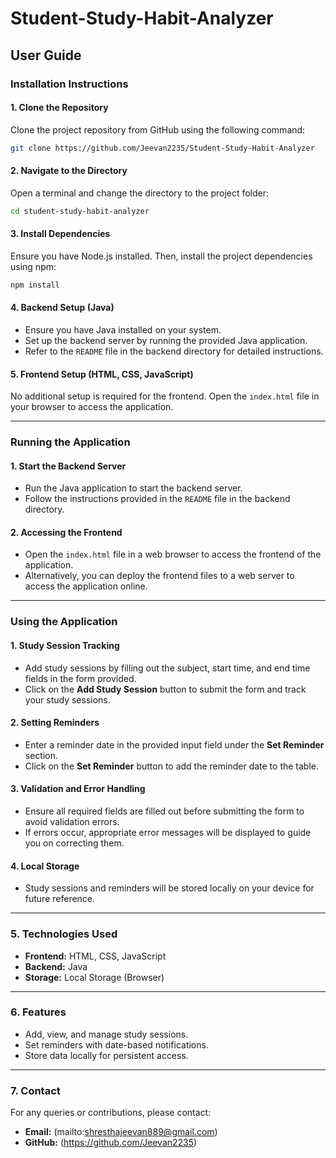# Student-Study-Habit-Analyzer

## User Guide

### Installation Instructions

#### 1. Clone the Repository
Clone the project repository from GitHub using the following command:
```bash
git clone https://github.com/Jeevan2235/Student-Study-Habit-Analyzer
```

#### 2. Navigate to the Directory
Open a terminal and change the directory to the project folder:
```bash
cd student-study-habit-analyzer
```

#### 3. Install Dependencies
Ensure you have Node.js installed. Then, install the project dependencies using npm:
```bash
npm install
```

#### 4. Backend Setup (Java)
- Ensure you have Java installed on your system.
- Set up the backend server by running the provided Java application. 
- Refer to the `README` file in the backend directory for detailed instructions.

#### 5. Frontend Setup (HTML, CSS, JavaScript)
No additional setup is required for the frontend. Open the `index.html` file in your browser to access the application.

---

### Running the Application

#### 1. Start the Backend Server
- Run the Java application to start the backend server.
- Follow the instructions provided in the `README` file in the backend directory.

#### 2. Accessing the Frontend
- Open the `index.html` file in a web browser to access the frontend of the application.
- Alternatively, you can deploy the frontend files to a web server to access the application online.

---

### Using the Application

#### 1. Study Session Tracking
- Add study sessions by filling out the subject, start time, and end time fields in the form provided.
- Click on the **Add Study Session** button to submit the form and track your study sessions.

#### 2. Setting Reminders
- Enter a reminder date in the provided input field under the **Set Reminder** section.
- Click on the **Set Reminder** button to add the reminder date to the table.

#### 3. Validation and Error Handling
- Ensure all required fields are filled out before submitting the form to avoid validation errors.
- If errors occur, appropriate error messages will be displayed to guide you on correcting them.



#### 4. Local Storage
- Study sessions and reminders will be stored locally on your device for future reference.

---

### 5. Technologies Used
- **Frontend:** HTML, CSS, JavaScript
- **Backend:** Java
- **Storage:** Local Storage (Browser)

---

### 6.  Features
- Add, view, and manage study sessions.
- Set reminders with date-based notifications.
- Store data locally for persistent access.

---


### 7.  Contact
For any queries or contributions, please contact:
- **Email:** (mailto:shresthajeevan889@gmail.com)
- **GitHub:** (https://github.com/Jeevan2235)
